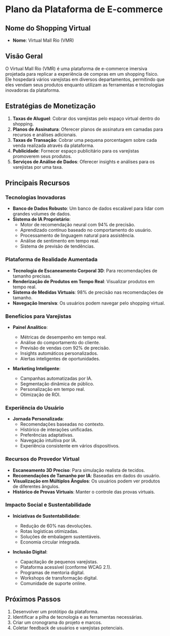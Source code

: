 # Plano da Plataforma de E-commerce

## Nome do Shopping Virtual
- **Nome**: Virtual Mall Rio (VMR)

## Visão Geral
O Virtual Mall Rio (VMR) é uma plataforma de e-commerce imersiva projetada para replicar a experiência de compras em um shopping físico. Ele hospedará vários varejistas em diversos departamentos, permitindo que eles vendam seus produtos enquanto utilizam as ferramentas e tecnologias inovadoras da plataforma.

## Estratégias de Monetização
1. **Taxas de Aluguel**: Cobrar dos varejistas pelo espaço virtual dentro do shopping.
2. **Planos de Assinatura**: Oferecer planos de assinatura em camadas para recursos e análises adicionais.
3. **Taxas de Transação**: Cobrar uma pequena porcentagem sobre cada venda realizada através da plataforma.
4. **Publicidade**: Fornecer espaço publicitário para os varejistas promoverem seus produtos.
5. **Serviços de Análise de Dados**: Oferecer insights e análises para os varejistas por uma taxa.

## Principais Recursos
### Tecnologias Inovadoras
- **Banco de Dados Robusto**: Um banco de dados escalável para lidar com grandes volumes de dados.
- **Sistema de IA Proprietário**:
  - Motor de recomendação neural com 94% de precisão.
  - Aprendizado contínuo baseado no comportamento do usuário.
  - Processamento de linguagem natural para assistência.
  - Análise de sentimento em tempo real.
  - Sistema de previsão de tendências.

### Plataforma de Realidade Aumentada
- **Tecnologia de Escaneamento Corporal 3D**: Para recomendações de tamanho precisas.
- **Renderização de Produtos em Tempo Real**: Visualizar produtos em tempo real.
- **Sistema de Medidas Virtuais**: 98% de precisão nas recomendações de tamanho.
- **Navegação Imersiva**: Os usuários podem navegar pelo shopping virtual.

### Benefícios para Varejistas
- **Painel Analítico**:
  - Métricas de desempenho em tempo real.
  - Análise do comportamento do cliente.
  - Previsão de vendas com 92% de precisão.
  - Insights automáticos personalizados.
  - Alertas inteligentes de oportunidades.

- **Marketing Inteligente**:
  - Campanhas automatizadas por IA.
  - Segmentação dinâmica de público.
  - Personalização em tempo real.
  - Otimização de ROI.

### Experiência do Usuário
- **Jornada Personalizada**:
  - Recomendações baseadas no contexto.
  - Histórico de interações unificadas.
  - Preferências adaptativas.
  - Navegação intuitiva por IA.
  - Experiência consistente em vários dispositivos.

### Recursos do Provedor Virtual
- **Escaneamento 3D Preciso**: Para simulação realista de tecidos.
- **Recomendações de Tamanho por IA**: Baseadas em dados do usuário.
- **Visualização em Múltiplos Ângulos**: Os usuários podem ver produtos de diferentes ângulos.
- **Histórico de Provas Virtuais**: Manter o controle das provas virtuais.

### Impacto Social e Sustentabilidade
- **Iniciativas de Sustentabilidade**:
  - Redução de 60% nas devoluções.
  - Rotas logísticas otimizadas.
  - Soluções de embalagem sustentáveis.
  - Economia circular integrada.

- **Inclusão Digital**:
  - Capacitação de pequenos varejistas.
  - Plataforma acessível (conforme WCAG 2.1).
  - Programas de mentoria digital.
  - Workshops de transformação digital.
  - Comunidade de suporte online.

## Próximos Passos
1. Desenvolver um protótipo da plataforma.
2. Identificar a pilha de tecnologia e as ferramentas necessárias.
3. Criar um cronograma do projeto e marcos.
4. Coletar feedback de usuários e varejistas potenciais.
